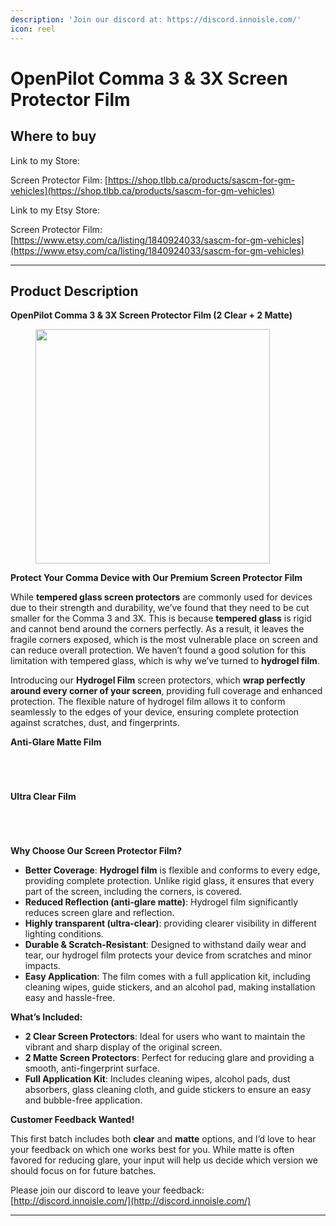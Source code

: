 ```yaml
---
description: 'Join our discord at: https://discord.innoisle.com/'
icon: reel
---
```


# OpenPilot Comma 3 & 3X Screen Protector Film

## Where to buy

Link to my Store:&#x20;

Screen Protector Film: [https://shop.tlbb.ca/products/sascm-for-gm-vehicles](https://shop.tlbb.ca/products/sascm-for-gm-vehicles)

Link to my Etsy Store:

Screen Protector Film: [https://www.etsy.com/ca/listing/1840924033/sascm-for-gm-vehicles](https://www.etsy.com/ca/listing/1840924033/sascm-for-gm-vehicles)

***

## Product Description

**OpenPilot Comma 3 & 3X Screen Protector Film (2 Clear + 2 Matte)**

<div align="left"><figure><img src="../.gitbook/assets/38e766fd-ef4b-4eb6-893b-5d88bd951903.jpg" alt="" width="375"><figcaption></figcaption></figure></div>

**Protect Your Comma Device with Our Premium Screen Protector Film**

While **tempered glass screen protectors** are commonly used for devices due to their strength and durability, we’ve found that they need to be cut smaller for the Comma 3 and 3X. This is because **tempered glass** is rigid and cannot bend around the corners perfectly. As a result, it leaves the fragile corners exposed, which is the most vulnerable place on screen and can reduce overall protection. We haven’t found a good solution for this limitation with tempered glass, which is why we’ve turned to **hydrogel film**.

Introducing our **Hydrogel Film** screen protectors, which **wrap perfectly around every corner of your screen**, providing full coverage and enhanced protection. The flexible nature of hydrogel film allows it to conform seamlessly to the edges of your device, ensuring complete protection against scratches, dust, and fingerprints.

**Anti-Glare Matte Film**

<div><figure><img src="../.gitbook/assets/c2fcf7c0-a73d-4ebe-b12b-60a197fd381c.jpg" alt=""><figcaption></figcaption></figure> <figure><img src="../.gitbook/assets/12b14317-ea25-492f-aafa-28d563ca961f.jpg" alt=""><figcaption></figcaption></figure> <figure><img src="../.gitbook/assets/2fdf09bc-5bb5-4bdf-9576-2193d928c8f3.jpg" alt=""><figcaption></figcaption></figure> <figure><img src="../.gitbook/assets/b07e1d33-8c9a-4265-ad91-d8aa919b3c5c.jpg" alt=""><figcaption></figcaption></figure></div>

**Ultra Clear Film**

<div><figure><img src="../.gitbook/assets/6a553041-8fd7-405c-bace-06183a5185fe.jpg" alt=""><figcaption></figcaption></figure> <figure><img src="../.gitbook/assets/8f484d4f-e075-419c-b1f1-73d1aea9fd72.jpg" alt=""><figcaption></figcaption></figure> <figure><img src="../.gitbook/assets/9b39501d-ebdc-4a29-b7f0-343ca58dc110.jpg" alt=""><figcaption></figcaption></figure> <figure><img src="../.gitbook/assets/5e53cebc-cd04-4e5b-b202-106be5e6412c.jpg" alt=""><figcaption></figcaption></figure></div>



**Why Choose Our Screen Protector Film?**

* **Better Coverage**: **Hydrogel film** is flexible and conforms to every edge, providing complete protection. Unlike rigid glass, it ensures that every part of the screen, including the corners, is covered.
* **Reduced Reflection (anti-glare matte)**: Hydrogel film significantly reduces screen glare and reflection.
* **Highly transparent (ultra-clear)**: providing clearer visibility in different lighting conditions.
* **Durable & Scratch-Resistant**: Designed to withstand daily wear and tear, our hydrogel film protects your device from scratches and minor impacts.
* **Easy Application**: The film comes with a full application kit, including cleaning wipes, guide stickers, and an alcohol pad, making installation easy and hassle-free.

**What’s Included:**

* **2 Clear Screen Protectors**: Ideal for users who want to maintain the vibrant and sharp display of the original screen.
* **2 Matte Screen Protectors**: Perfect for reducing glare and providing a smooth, anti-fingerprint surface.
* **Full Application Kit**: Includes cleaning wipes, alcohol pads, dust absorbers, glass cleaning cloth, and guide stickers to ensure an easy and bubble-free application.



**Customer Feedback Wanted!**

This first batch includes both **clear** and **matte** options, and I’d love to hear your feedback on which one works best for you. While matte is often favored for reducing glare, your input will help us decide which version we should focus on for future batches.

Please join our discord to leave your feedback: [http://discord.innoisle.com/](http://discord.innoisle.com/)

***


